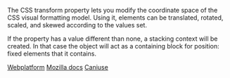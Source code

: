 The CSS transform property lets you modify the coordinate space of the CSS visual formatting model. Using it, elements can be translated, rotated, scaled, and skewed according to the values set.

If the property has a value different than none, a stacking context will be created. In that case the object will act as a containing block for position: fixed elements that it contains.

[Webplatform](docs.webplatform.org/wiki/css/properties/transform "Webplatform")
[Mozilla docs](https://developer.mozilla.org/en-US/docs/Web/CSS/transform "Mozilla")
[Caniuse](http://caniuse.com/#feat=transforms3d "Caniuse")